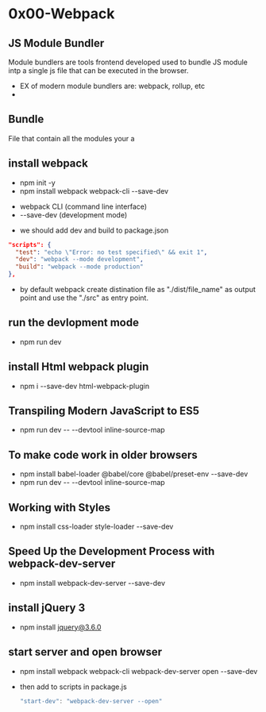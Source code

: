 # 0x00-Webpack

## JS Module Bundler

Module bundlers are tools frontend developed used to bundle JS module intp a single js file that can be executed in the browser.

- EX of modern module bundlers are: webpack, rollup, etc
-

## Bundle

File that contain all the modules your a

## install webpack

- npm init -y
- npm install webpack webpack-cli --save-dev

* webpack CLI (command line interface)
* --save-dev (development mode)

- we should add dev and build to package.json

```json
"scripts": {
  "test": "echo \"Error: no test specified\" && exit 1",
  "dev": "webpack --mode development",
  "build": "webpack --mode production"
},
```

- by default webpack create distination file as "./dist/file_name" as output point and use the "./src" as entry point.

## run the devlopment mode

- npm run dev

## install Html webpack plugin

- npm i --save-dev html-webpack-plugin

## Transpiling Modern JavaScript to ES5

- npm run dev -- --devtool inline-source-map

## To make code work in older browsers

- npm install babel-loader @babel/core @babel/preset-env --save-dev
- npm run dev -- --devtool inline-source-map

## Working with Styles

- npm install css-loader style-loader --save-dev

## Speed Up the Development Process with webpack-dev-server

- npm install webpack-dev-server --save-dev

## install jQuery 3

- npm install jquery@3.6.0

## start server and open browser

- npm install webpack webpack-cli webpack-dev-server open --save-dev

- then add to scripts in package.js
  ```js 
  "start-dev": "webpack-dev-server --open"
  ```
